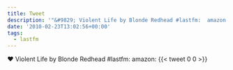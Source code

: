```yaml
---
title: Tweet
description: '"&#9829; Violent Life by Blonde Redhead #lastfm:  amazon: "'
date: '2010-02-23T13:02:56+00:00'
tags:
  - lastfm
---
```

&#9829; Violent Life by Blonde Redhead #lastfm:  amazon: 
      {{< tweet 0 0 >}}
    
